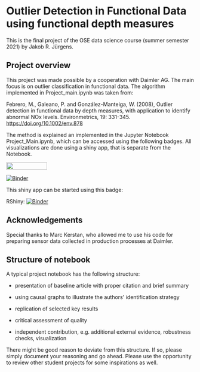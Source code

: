 # Outlier Detection in Functional Data using functional depth measures

This is the final project of the OSE data science course (summer semester 2021) by Jakob R. Jürgens.

## Project overview

This project was made possible by a cooperation with Daimler AG. The main focus is on outlier classification in functional data.
The algorithm implemented in Project_main.ipynb was taken from: 

Febrero, M., Galeano, P. and González-Manteiga, W. (2008), Outlier detection in functional data by depth measures, with application to identify abnormal NOx levels. 
Environmetrics, 19: 331-345. https://doi.org/10.1002/env.878

The method is explained an implemented in the Jupyter Notebook Project_Main.ipynb, which can be accessed using the following badges. All visualizations are done using a shiny app, that is separate from the Notebook.

<a href="https://nbviewer.jupyter.org/github/OpenSourceEconomics/ose-data-science-course-projeect-JakobJuergens/blob/master/Project_Main.ipynb"
   target="_parent">
   <img align="center"
  src="https://raw.githubusercontent.com/jupyter/design/master/logos/Badges/nbviewer_badge.png"
      width="109" height="20">
</a>

[![Binder](http://mybinder.org/badge_logo.svg)](https://mybinder.org/v2/gh/OpenSourceEconomics/ose-data-science-course-projeect-JakobJuergens/master?filepath=Project_Main.ipynb)

This shiny app can be started using this badge:

RShiny: [![Binder](http://mybinder.org/badge_logo.svg)](https://mybinder.org/v2/gh/OpenSourceEconomics/ose-data-science-course-projeect-JakobJuergens/master?urlpath=shiny/visual/)

## Acknowledgements
Special thanks to Marc Kerstan, who allowed me to use his code for preparing sensor data collected in production processes at Daimler.

## Structure of notebook

A typical project notebook has the following structure:

* presentation of baseline article with proper citation and brief summary

* using causal graphs to illustrate the authors' identification strategy

* replication of selected key results

* critical assessment of quality

* independent contribution, e.g. additional external evidence, robustness checks, visualization

There might be good reason to deviate from this structure. If so, please simply document your reasoning and go ahead. Please use the opportunity to review other student projects for some inspirations as well.
